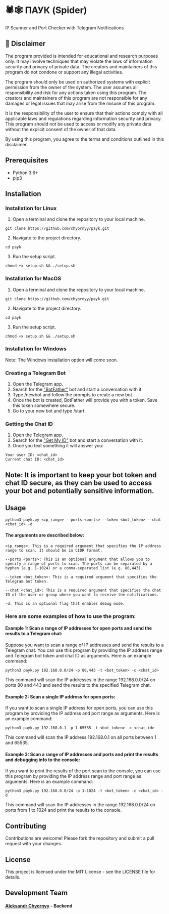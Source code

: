 # 🕷🕸 ПАУК (Spider)
IP Scanner and Port Checker with Telegram Notifications

## 🚧 Disclaimer
The program provided is intended for educational and research purposes only. It may involve techniques that may violate the laws of information security and privacy of private data. The creators and maintainers of this program do not condone or support any illegal activities.

The program should only be used on authorized systems with explicit permission from the owner of the system. The user assumes all responsibility and risk for any actions taken using this program. The creators and maintainers of this program are not responsible for any damages or legal issues that may arise from the misuse of this program.

It is the responsibility of the user to ensure that their actions comply with all applicable laws and regulations regarding information security and privacy. This program should not be used to access or modify any private data without the explicit consent of the owner of that data.

By using this program, you agree to the terms and conditions outlined in this disclaimer.

## Prerequisites
- Python 3.6+
- pip3

## Installation

### Installation for Linux
1. Open a terminal and clone the repository to your local machine.
```
git clone https://github.com/chyornyy/payk.git
```
2. Navigate to the project directory.
```
cd payk
```
3. Run the setup script.
```
chmod +x setup.sh && ./setup.sh
```
### Installation for MacOS
1. Open a terminal and clone the repository to your local machine.
```
git clone https://github.com/chyornyy/payk.git
```
2. Navigate to the project directory.
```
cd payk
```
3. Run the setup script.
```
chmod +x setup.sh && ./setup.sh
```

### Installation for Windows
Note: The Windows installation option will come soon.

### Creating a Telegram Bot
1. Open the Telegram app.
2. Search for the ["BotFather"](https://t.me/BotFather) bot and start a conversation with it. 
3. Type /newbot and follow the prompts to create a new bot.
4. Once the bot is created, BotFather will provide you with a token. Save this token somewhere secure.
5. Go to your new bot and type /start.

### Getting the Chat ID
1. Open the Telegram app.
2. Search for the ["Get My ID"](https://t.me/getmyid_bot) bot and start a conversation with it.
3. Once you text something it will answer you:
```
Your user ID: <chat_id>
Current chat ID: <chat_id>
```

## Note: It is important to keep your bot token and chat ID secure, as they can be used to access your bot and potentially sensitive information.

## Usage
```
python3 payk.py <ip_range> --ports <ports> --token <bot_token> --chat <chat_id> -d
```
#### The arguments are described below:
```
<ip_range>: This is a required argument that specifies the IP address range to scan. It should be in CIDR format.
```
```
--ports <ports>: This is an optional argument that allows you to specify a range of ports to scan. The ports can be separated by a hyphen (e.g. 1-1024) or a comma-separated list (e.g. 80,443).
```
```
--token <bot_token>: This is a required argument that specifies the Telegram bot token.
```
```
--chat <chat_id>: This is a required argument that specifies the chat ID of the user or group where you want to receive the notifications.
```
```
-d: This is an optional flag that enables debug mode.
```

### Here are some examples of how to use the program:
#### Example 1: Scan a range of IP addresses for open ports and send the results to a Telegram chat:
Suppose you want to scan a range of IP addresses and send the results to a Telegram chat. You can use this program by providing the IP address range and Telegram bot token and chat ID as arguments. Here is an example command:
```
python3 payk.py 192.168.0.0/24 -p 80,443 -t <bot_token> -c <chat_id>
```
This command will scan the IP addresses in the range 192.168.0.0/24 on ports 80 and 443 and send the results to the specified Telegram chat.

#### Example 2: Scan a single IP address for open ports:
If you want to scan a single IP address for open ports, you can use this program by providing the IP address and port range as arguments. Here is an example command:
```
python3 payk.py 192.168.0.1 -p 1-65535 -t <bot_token> -c <chat_id>
```
This command will scan the IP address 192.168.0.1 on all ports between 1 and 65535.

#### Example 3: Scan a range of IP addresses and ports and print the results and debugging info to the console:
If you want to print the results of the port scan to the console, you can use this program by providing the IP address range and port range as arguments. Here is an example command:
```
python3 payk.py 192.168.0.0/24 -p 1-1024 -t <bot_token> -c <chat_id> -d
```
This command will scan the IP addresses in the range 192.168.0.0/24 on ports from 1 to 1024 and print the results to the console.

## Contributing
Contributions are welcome! Please fork the repository and submit a pull request with your changes.

## License
This project is licensed under the MIT License - see the LICENSE file for details.

## Development Team
#### [Aleksandr Chyornyy](https://github.com/chyornyy) - Backend